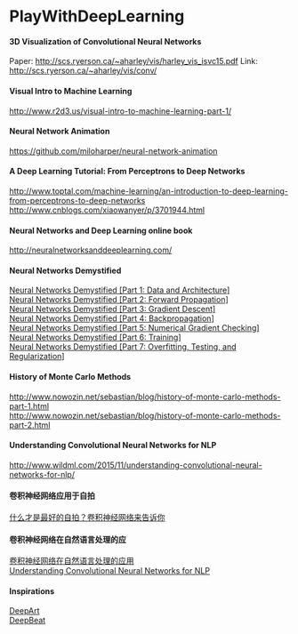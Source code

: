 # PlayWithDeepLearning

#### 3D Visualization of Convolutional Neural Networks
Paper: http://scs.ryerson.ca/~aharley/vis/harley_vis_isvc15.pdf
Link: http://scs.ryerson.ca/~aharley/vis/conv/


#### Visual Intro to Machine Learning
http://www.r2d3.us/visual-intro-to-machine-learning-part-1/

#### Neural Network Animation
https://github.com/miloharper/neural-network-animation

#### A Deep Learning Tutorial: From Perceptrons to Deep Networks
http://www.toptal.com/machine-learning/an-introduction-to-deep-learning-from-perceptrons-to-deep-networks  
http://www.cnblogs.com/xiaowanyer/p/3701944.html  

#### Neural Networks and Deep Learning online book
http://neuralnetworksanddeeplearning.com/

#### Neural Networks Demystified 
[Neural Networks Demystified [Part 1: Data and Architecture]](https://www.youtube.com/watch?v=bxe2T-V8XRs)  
[Neural Networks Demystified [Part 2: Forward Propagation]](https://www.youtube.com/watch?v=UJwK6jAStmg)  
[Neural Networks Demystified [Part 3: Gradient Descent]](https://www.youtube.com/watch?v=5u0jaA3qAGk)  
[Neural Networks Demystified [Part 4: Backpropagation]](https://www.youtube.com/watch?v=GlcnxUlrtek)  
[Neural Networks Demystified [Part 5: Numerical Gradient Checking]](https://www.youtube.com/watch?v=pHMzNW8Agq4)  
[Neural Networks Demystified [Part 6: Training]](https://www.youtube.com/watch?v=9KM9Td6RVgQ)  
[Neural Networks Demystified [Part 7: Overfitting, Testing, and Regularization]](https://www.youtube.com/watch?v=S4ZUwgesjS8)  

#### History of Monte Carlo Methods
http://www.nowozin.net/sebastian/blog/history-of-monte-carlo-methods-part-1.html  
http://www.nowozin.net/sebastian/blog/history-of-monte-carlo-methods-part-2.html

#### Understanding Convolutional Neural Networks for NLP
http://www.wildml.com/2015/11/understanding-convolutional-neural-networks-for-nlp/

#### 卷积神经网络应用于自拍
[什么才是最好的自拍？卷积神经网络来告诉你](http://mp.weixin.qq.com/s?__biz=MzA3MzI4MjgzMw==&mid=400386955&idx=1&sn=3bd3ef242aff44d9e1badcaec8e7317a&scene=1&srcid=1108apvr6jYZHD2PIt0G2z3Y&key=d4b25ade3662d64367758b72a9abd1d8d8713521875ee645f66cfe3f992c82648c5626ba2cfa180984421f12806e79c4&ascene=1&uin=OTE0NTE3ODQx&devicetype=webwx&version=70000001&pass_ticket=tArUOWbqwITpzjQ3azGIO6N2B47ppHw3S7rTD0yckGwtFSqXlefYVgvRLmK2eqi5)

#### 卷积神经网络在自然语言处理的应
[卷积神经网络在自然语言处理的应用](http://www.csdn.net/article/2015-11-11/2826192)  
[Understanding Convolutional Neural Networks for NLP](http://www.wildml.com/2015/11/understanding-convolutional-neural-networks-for-nlp/)  


#### Inspirations
[DeepArt](http://www.deepart.io/)  
[DeepBeat](http://www.deepbeat.org/)

